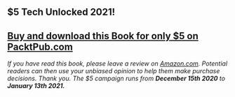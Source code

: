 ## $5 Tech Unlocked 2021!
[Buy and download this Book for only $5 on PacktPub.com](https://www.packtpub.com/product/learn-computer-forensics/9781838648176)
-----
*If you have read this book, please leave a review on [Amazon.com](https://www.amazon.com/gp/product/1838648178).     Potential readers can then use your unbiased opinion to help them make purchase decisions. Thank you. The $5 campaign         runs from __December 15th 2020__ to __January 13th 2021.__*

